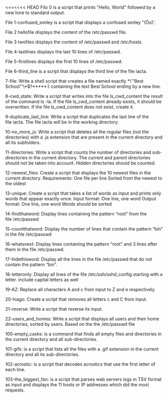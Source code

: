 <<<<<<< HEAD
Filo 0 is a script that prints "Hello, World" followed by a new lone to standard output.

File 1-confused_smiley is a script that displays a confused smiley "(Ôo)'.

File 2 hellofile displays the content of the /etc/passwd file.

File 3 twofiles displays the content of /etc/passwd and /etc/hosts.

File 4-lastlines displays the last 10 lines of /etc/passwd.

File 5-firstlines displays the first 10 lines of /etc/passwd.

File 6-third_line is a script that displays the third line of the file iacta.

7-file: Write a shell script that creates a file named exactly \*\\'"Best School"\'\\*$\?\*\*\*\*\*:) containing the text Best School ending by a new line.

8-cwd_state: Write a script that writes into the file ls_cwd_content the result of the command ls -la. If the file ls_cwd_content already exists, it should be overwritten. If the file ls_cwd_content does not exist, create it.

9-duplicate_last_line: Write a script that duplicates the last line of the file iacta. The file iacta will be in the working directory.

10-no_more_js: Write a script that deletes all the regular files (not the directories) with a .js extension that are present in the current directory and all its subfolders.

11-directories: Write a script that counts the number of directories and sub-directories in the current directory. The current and parent directories should not be taken into account. Hidden directories should be counted.

12-newest_files: Create a script that displays the 10 newest files in the current directory.
Requirements:
One file per line
Sorted from the newest to the oldest

13-unique: Create a script that takes a list of words as input and prints only words that appear exactly once.
Input format: One line, one word
Output format: One line, one word
Words should be sorted

14-findthatword: Display lines containing the pattern “root” from the file /etc/passwd

15-countthatword: Display the number of lines that contain the pattern “bin” in the file /etc/passwd

16-whatsnext: Display lines containing the pattern “root” and 3 lines after them in the file /etc/passwd.

17-hidethisword: Display all the lines in the file /etc/passwd that do not contain the pattern “bin”.

18-letteronly: Display all lines of the file /etc/ssh/sshd_config starting with a letter.
include capital letters as well

19-AZ: Replace all characters A and c from input to Z and e respectively.

20-hiago: Create a script that removes all letters c and C from input.


21-reverse: Write a script that reverse its input.

22-users_and_homes: Write a script that displays all users and their home directories, sorted by users. Based on the the /etc/passwd file

100-empty_casks: is a command that finds all empty files and directories in the current directory and all sub-directories.

101-gifs: is a script that lists all the files with a .gif extension in the current directory and all its sub-directories.

102-acrostic: is a script that decodes acrostics that use the first letter of each line.

103-the_biggest_fan: is a script that parses web servers logs in TSV format as input and displays the 11 hosts or IP addresses which did the most requests.
